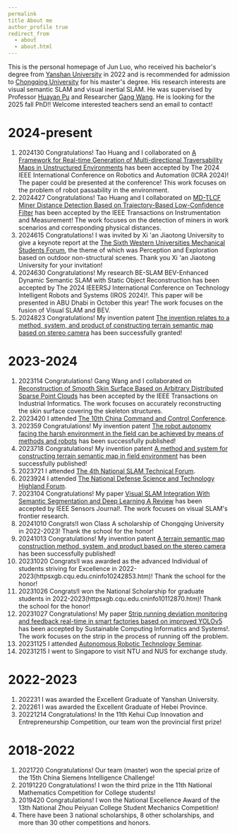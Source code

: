 ```yaml
---
permalink 
title About me
author_profile true
redirect_from 
  - about
  - about.html
---
```


This is the personal homepage of Jun Luo, who received his bachelor's degree from [Yanshan University](httpsmec.ysu.edu.cnindex.htm) in 2022 and is recommended for admission to [Chongqing University](httpwww.cme.cqu.edu.cn) for his master's degree. His research interests are visual semantic SLAM and visual inertial SLAM. He was supervised by Professor [Huayan Pu](httpsfaculty.cqu.edu.cnHuayanPuzh_CNindex.htm) and Researcher [Gang Wang](httpsslmt.cqu.edu.cninfo1071088707.htm). He is looking for the 2025 fall PhD!! Welcome interested teachers send an email to contact!

2024-present
======
1. 2024130  Congratulations! Tao Huang and I collaborated on [A Framework for Real-time Generation of Multi-directional Traversability Maps in Unstructured Environments](httpsieeexplore.ieee.orgdocument10610312) has been accepted by The 2024 IEEE International Conference on Robotics and Automation (ICRA 2024)! The paper could be presented at the conference! This work focuses on the problem of robot passability in the environment.
2. 2024427  Congratulations! Tao Huang and I collaborated on [MD-TLCF Miner Distance Detection Based on Trajectory-Based Low-Confidence Filter](httpsieeexplore.ieee.orgdocument10553319) has been accepted by the IEEE Transactions on Instrumentation and Measurement! The work focuses on the detection of miners in work scenarios and corresponding physical distances.
3. 2024615  Congratulations! I was invited by Xi 'an Jiaotong University to give a keynote report at the [The Sixth Western Universities Mechanical Students Forum](httpsnews.xjtu.edu.cninfo1009211395.htm), the theme of which was Perception and Exploration based on outdoor non-structural scenes. Thank you Xi 'an Jiaotong University for your invitation!
4. 2024630  Congratulations! My research BE-SLAM BEV-Enhanced Dynamic Semantic SLAM with Static Object Reconstruction has been accepted by The 2024 IEEERSJ International Conference on Technology Intelligent Robots and Systems (IROS 2024)!. This paper will be presented in ABU Dhabi in October this year! The work focuses on the fusion of Visual SLAM and BEV.
5. 2024823  Congratulations! My invention patent [The invention relates to a method, system, and product of constructing terrain semantic map based on stereo camera](httpspss-system.cponline.cnipa.gov.cndocumentsdetailprevPageTit=changgui) has been successfully granted!

2023-2024
======
1. 2023114 Congratulations! Gang Wang and I collaborated on [Reconstruction of Smooth Skin Surface Based on Arbitrary Distributed Sparse Point Clouds](httpsieeexplore.ieee.orgdocument10032808) has been accepted by the IEEE Transactions on Industrial Informatics. The work focuses on accurately reconstructing the skin surface covering the skeleton structures.
2. 2023420 I attended [The 10th China Command and Control Conference](httpsbaoming.huiyiguanjia.comEnrollindexmid=4783329978099195819&language=&source=56535).
3. 202359 Congratulations! My invention patent [The robot autonomy facing the harsh environment in the field can be achieved by means of methods and robots](httpspss-system.cponline.cnipa.gov.cndocumentsdetailprevPageTit=changgui) has been successfully published!
4. 2023718 Congratulations! My invention patent [A method and system for constructing terrain semantic map in field environment](httpspss-system.cponline.cnipa.gov.cndocumentsdetailprevPageTit=changgui) has been successfully published!
5. 2023721 I attended [The 4th National SLAM Technical Forum](httpswww.csig.org.cn8620230651207.html).
6. 2023924 I attended [The National Defense Science and Technology Highland Forum](httpswww.allconfs.orgmeetingindex.aspid=18044).
7. 2023104  Congratulations! My paper [Visual SLAM Integration With Semantic Segmentation and Deep Learning A Review](httpsieeexplore.ieee.orgdocument10227894) has been accepted by IEEE Sensors Journal!. The work focuses on visual SLAM's frontier research.
8. 20241010 Congrats!I won Class A scholarship of Chongqing University in 2022-2023! Thank the school for the honor!
9. 20241013 Congratulations! My invention patent [A terrain semantic map construction method, system, and product based on the stereo camera](httpspss-system.cponline.cnipa.gov.cndocumentsdetailprevPageTit=changgui) has been successfully published!
10. 20231020 Congrats!I was awarded as the advanced Individual of students striving for Excellence in 2022-2023(httpsxgb.cqu.edu.cninfo10242853.htm)! Thank the school for the honor!
11. 20231026 Congrats!I won the National Scholarship for graduate students in 2022-2023(httpsxgb.cqu.edu.cninfo10112870.htm)! Thank the school for the honor!
12. 20231027 Congratulations! My paper [Strip running deviation monitoring and feedback real-time in smart factories based on improved YOLOv5](httpswww.sciencedirect.comsciencearticlepiiS2210537923000781via%3Dihub) has been accepted by Sustainable Computing Informatics and Systems!. The work focuses on the strip in the process of running off the problem.
13. 20231125 I attended [Autonomous Robotic Technology Seminar](httpswww.caa.org.cnarticle1924089.html).
14. 20231215 I went to Singapore to visit NTU and NUS for exchange study.

2022-2023
======
1. 202231 I was awarded the Excellent Graduate of Yanshan University.
2. 202261 I was awarded the Excellent Graduate of Hebei Province.
3. 20221214 Congratulations! In the 11th Kehui Cup Innovation and Entrepreneurship Competition, our team won the provincial first prize!

2018-2022
======
1. 2021720 Congratulations! Our team (master) won the special prize of the 15th China Siemens Intelligence Challenge!
2. 20191220 Congratulations! I won the third prize in the 11th National Mathematics Competition for College students!
3. 2019420 Congratulations! I won the National Excellence Award of the 13th National Zhou Peiyuan College Student Mechanics Competition!
4. There have been 3 national scholarships, 8 other scholarships, and more than 30 other competitions and honors.

